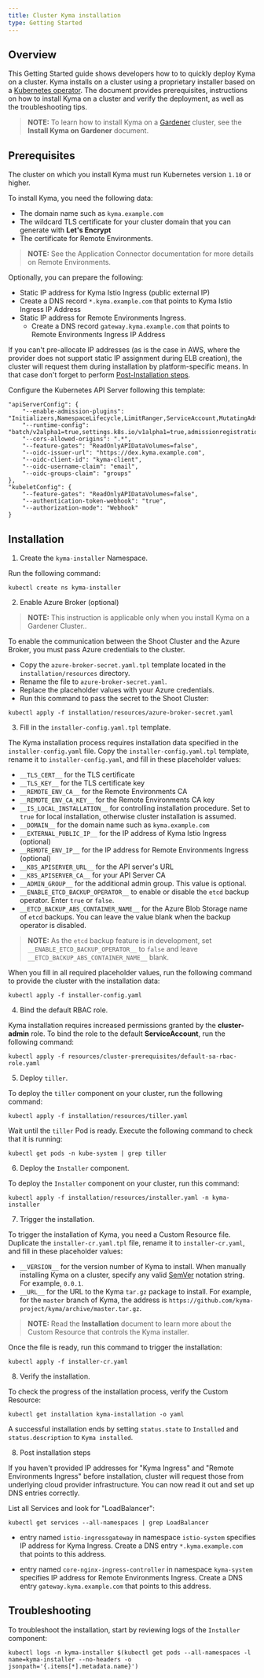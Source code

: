 ```yaml
---
title: Cluster Kyma installation
type: Getting Started
---
```


## Overview

This Getting Started guide shows developers how to to quickly deploy Kyma on a cluster. Kyma installs on a cluster using a proprietary installer based on a [Kubernetes operator](https://coreos.com/operators/). The document provides prerequisites, instructions on how to install Kyma on a cluster and verify the deployment, as well as the troubleshooting tips.

>**NOTE:** To learn how to install Kyma on a [Gardener](https://github.com/gardener/gardener) cluster, see the **Install Kyma on Gardener** document.

## Prerequisites

The cluster on which you install Kyma must run Kubernetes version `1.10` or higher.

To install Kyma, you need the following data:

- The domain name such as `kyma.example.com`
- The wildcard TLS certificate for your cluster domain that you can generate with **Let's Encrypt**
- The certificate for Remote Environments.

>**NOTE:** See the Application Connector documentation for more details on Remote Environments.


Optionally, you can prepare the following:

-  Static IP address for Kyma Istio Ingress (public external IP)
  - Create a DNS record `*.kyma.example.com` that points to Kyma Istio Ingress IP Address
- Static IP address for Remote Environments Ingress.
  - Create a DNS record `gateway.kyma.example.com` that points to Remote Environments Ingress IP Address

If you can't pre-allocate IP addresses (as is the case in AWS, where the provider does not support static IP assignment during ELB creation), the cluster will request them during installation by platform-specific means. In that case don't forget to perform [Post-Installation steps](#Post-installation-steps).

Configure the Kubernetes API Server following this template:

```
"apiServerConfig": {
    "--enable-admission-plugins": "Initializers,NamespaceLifecycle,LimitRanger,ServiceAccount,MutatingAdmissionWebhook,ValidatingAdmissionWebhook,DefaultStorageClass,ResourceQuota,PodPreset",
    "--runtime-config": "batch/v2alpha1=true,settings.k8s.io/v1alpha1=true,admissionregistration.k8s.io/v1alpha1=true",
    "--cors-allowed-origins": ".*",
    "--feature-gates": "ReadOnlyAPIDataVolumes=false",
    "--oidc-issuer-url": "https://dex.kyma.example.com",
    "--oidc-client-id": "kyma-client",
    "--oidc-username-claim": "email",
    "--oidc-groups-claim": "groups"
},
"kubeletConfig": {
    "--feature-gates": "ReadOnlyAPIDataVolumes=false",
    "--authentication-token-webhook": "true",
    "--authorization-mode": "Webhook"
}
```

## Installation

1. Create the `kyma-installer` Namespace.

Run the following command:

```
kubectl create ns kyma-installer
```

2. Enable Azure Broker (optional)

>**NOTE:** This instruction is applicable only when you install Kyma on a Gardener Cluster.. 

To enable the communication between the Shoot Cluster and the Azure Broker, you must pass Azure credentials to the cluster.

- Copy the `azure-broker-secret.yaml.tpl` template located in the `installation/resources` directory.
- Rename the file to `azure-broker-secret.yaml`. 
- Replace the placeholder values with your Azure credentials.
- Run this command to pass the secret to the Shoot Cluster:
```
kubectl apply -f installation/resources/azure-broker-secret.yaml
```

3. Fill in the `installer-config.yaml.tpl` template.

The Kyma installation process requires installation data specified in the `installer-config.yaml` file. Copy the `installer-config.yaml.tpl` template, rename it to `installer-config.yaml`, and fill in these placeholder values:

- `__TLS_CERT__` for the TLS certificate
- `__TLS_KEY__` for the TLS certificate key
- `__REMOTE_ENV_CA__` for the Remote Environments CA
- `__REMOTE_ENV_CA_KEY__` for the Remote Environments CA key
- `__IS_LOCAL_INSTALLATION__` for controlling installation procedure. Set to `true` for local installation, otherwise cluster installation is assumed.
- `__DOMAIN__` for the domain name such as `kyma.example.com`
- `__EXTERNAL_PUBLIC_IP__` for the IP address of Kyma Istio Ingress (optional)
- `__REMOTE_ENV_IP__` for the IP address for Remote Environments Ingress (optional)
- `__K8S_APISERVER_URL__` for the API server's URL
- `__K8S_APISERVER_CA__` for your API Server CA
- `__ADMIN_GROUP__` for the additional admin group. This value is optional.
- `__ENABLE_ETCD_BACKUP_OPERATOR__` to enable or disable the `etcd` backup operator. Enter `true` or `false`.
- `__ETCD_BACKUP_ABS_CONTAINER_NAME__` for the Azure Blob Storage name of `etcd` backups. You can leave the value blank when the backup operator is disabled.

>**NOTE:** As the `etcd` backup feature is in development, set `__ENABLE_ETCD_BACKUP_OPERATOR__` to `false` and leave `__ETCD_BACKUP_ABS_CONTAINER_NAME__` blank.

When you fill in all required placeholder values, run the following command to provide the cluster with the installation data:

```
kubectl apply -f installer-config.yaml
```

4. Bind the default RBAC role.

Kyma installation requires increased permissions granted by the **cluster-admin** role. To bind the role to the default **ServiceAccount**, run the following command:

```
kubectl apply -f resources/cluster-prerequisites/default-sa-rbac-role.yaml
```

5. Deploy `tiller`.

To deploy the `tiller` component on your cluster, run the following command:

```
kubectl apply -f installation/resources/tiller.yaml
```

Wait until the `tiller` Pod is ready. Execute the following command to check that it is running:

```
kubectl get pods -n kube-system | grep tiller
```

6. Deploy the `Installer` component.

To deploy the `Installer` component on your cluster, run this command:

```
kubectl apply -f installation/resources/installer.yaml -n kyma-installer
```

7. Trigger the installation.

To trigger the installation of Kyma, you need a Custom Resource file. Duplicate the `installer-cr.yaml.tpl` file, rename it to `installer-cr.yaml`, and fill in these placeholder values:

- `__VERSION__` for the version number of Kyma to install. When manually installing Kyma on a cluster, specify any valid [SemVer](https://semver.org/) notation string. For example, `0.0.1`.
- `__URL__` for the URL to the Kyma `tar.gz` package to install. For example, for the `master` branch of Kyma, the address is `https://github.com/kyma-project/kyma/archive/master.tar.gz`.

>**NOTE:** Read the **Installation** document to learn more about the Custom Resource that controls the Kyma installer.

Once the file is ready, run this command to trigger the installation:

```
kubectl apply -f installer-cr.yaml
```
8. Verify the installation.

To check the progress of the installation process, verify the Custom Resource:

```
kubectl get installation kyma-installation -o yaml
```

A successful installation ends by setting `status.state` to `Installed` and `status.description` to `Kyma installed`.

8. Post installation steps

If you haven't provided IP addresses for "Kyma Ingress" and "Remote Environments Ingress" before installation, cluster will request those from underlying cloud provider infrastructure. You can now read it out and set up DNS entries correctly.

List all Services and look for "LoadBalancer":
```
kubectl get services --all-namespaces | grep LoadBalancer
```

- entry named `istio-ingressgateway` in namespace `istio-system` specifies IP address for Kyma Ingress. Create a DNS entry `*.kyma.example.com` that points to this address.

- entry named `core-nginx-ingress-controller` in namespace `kyma-system` specifies IP address for Remote Environments Ingress. Create a DNS entry `gateway.kyma.example.com` that points to this address.


## Troubleshooting

To troubleshoot the installation, start by reviewing logs of the `Installer` component:

```
kubectl logs -n kyma-installer $(kubectl get pods --all-namespaces -l name=kyma-installer --no-headers -o jsonpath='{.items[*].metadata.name}')
```
